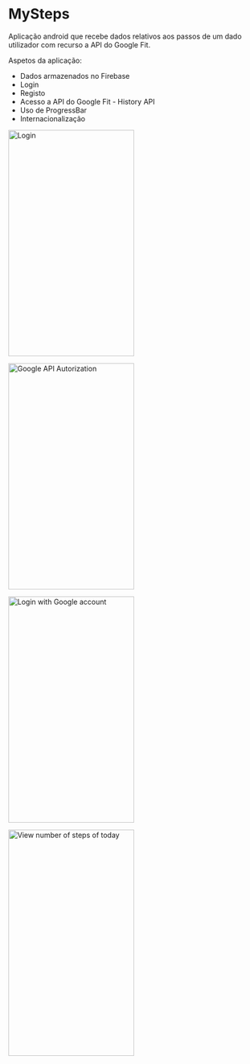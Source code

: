 # MySteps
Aplicação android que recebe dados relativos aos passos de um dado utilizador com recurso a API do Google Fit.

Aspetos da aplicação:
<ul>
  <li>Dados armazenados no Firebase</li>
  <li>Login</li>
  <li>Registo</li>
  <li>Acesso a API do Google Fit - History API</li>
  <li>Uso de ProgressBar</li>
  <li>Internacionalização</li>
</ul>


<a href="http://tinypic.com?ref=2usa681" target="_blank"><img src="http://i65.tinypic.com/2usa681.jpg" border="0" alt="Login" height="450" width="250"></a>

<a href="http://tinypic.com?ref=w9uzqu" target="_blank"><img src="http://i63.tinypic.com/w9uzqu.jpg" border="0" alt="Google API Autorization" height="450" width="250"></a>

<a href="http://tinypic.com?ref=2qv9w9h" target="_blank"><img src="http://i66.tinypic.com/2qv9w9h.jpg" border="0" alt="Login with Google account" height="450" width="250"></a>

<a href="http://tinypic.com?ref=300cv9v" target="_blank"><img src="http://i68.tinypic.com/300cv9v.png" border="0" alt="View number of steps of today" height="450" width="250"></a>

